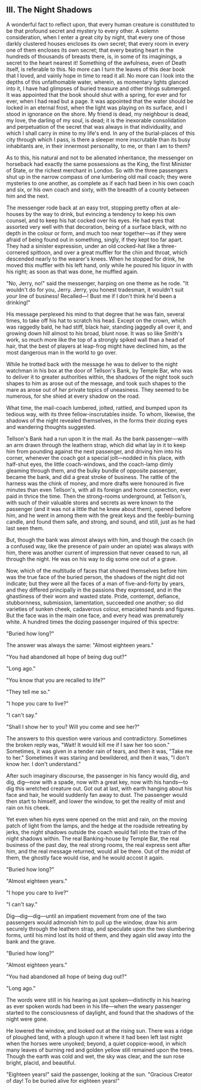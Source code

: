 ## III. The Night Shadows

A wonderful fact to reflect upon, that every human creature is constituted to be that profound secret and mystery to every other. A solemn consideration, when I enter a great city by night, that every one of those darkly clustered houses encloses its own secret; that every room in every one of them encloses its own secret; that every beating heart in the hundreds of thousands of breasts there, is, in some of its imaginings, a secret to the heart nearest it! Something of the awfulness, even of Death itself, is referable to this. No more can I turn the leaves of this dear book that I loved, and vainly hope in time to read it all. No more can I look into the depths of this unfathomable water, wherein, as momentary lights glanced into it, I have had glimpses of buried treasure and other things submerged. It was appointed that the book should shut with a spring, for ever and for ever, when I had read but a page. It was appointed that the water should be locked in an eternal frost, when the light was playing on its surface, and I stood in ignorance on the shore. My friend is dead, my neighbour is dead, my love, the darling of my soul, is dead; it is the inexorable consolidation and perpetuation of the secret that was always in that individuality, and which I shall carry in mine to my life's end. In any of the burial-places of this city through which I pass, is there a sleeper more inscrutable than its busy inhabitants are, in their innermost personality, to me, or than I am to them?

As to this, his natural and not to be alienated inheritance, the messenger on horseback had exactly the same possessions as the King, the first Minister of State, or the richest merchant in London. So with the three passengers shut up in the narrow compass of one lumbering old mail coach; they were mysteries to one another, as complete as if each had been in his own coach and six, or his own coach and sixty, with the breadth of a county between him and the next.

The messenger rode back at an easy trot, stopping pretty often at ale-houses by the way to drink, but evincing a tendency to keep his own counsel, and to keep his hat cocked over his eyes. He had eyes that assorted very well with that decoration, being of a surface black, with no depth in the colour or form, and much too near together—as if they were afraid of being found out in something, singly, if they kept too far apart. They had a sinister expression, under an old cocked-hat like a three-cornered spittoon, and over a great muffler for the chin and throat, which descended nearly to the wearer's knees. When he stopped for drink, he moved this muffler with his left hand, only while he poured his liquor in with his right; as soon as that was done, he muffled again.

"No, Jerry, no!" said the messenger, harping on one theme as he rode. "It wouldn't do for you, Jerry. Jerry, you honest tradesman, it wouldn't suit _your_ line of business! Recalled—! Bust me if I don't think he'd been a drinking!"

His message perplexed his mind to that degree that he was fain, several times, to take off his hat to scratch his head. Except on the crown, which was raggedly bald, he had stiff, black hair, standing jaggedly all over it, and growing down hill almost to his broad, blunt nose. It was so like Smith's work, so much more like the top of a strongly spiked wall than a head of hair, that the best of players at leap-frog might have declined him, as the most dangerous man in the world to go over.

While he trotted back with the message he was to deliver to the night watchman in his box at the door of Tellson's Bank, by Temple Bar, who was to deliver it to greater authorities within, the shadows of the night took such shapes to him as arose out of the message, and took such shapes to the mare as arose out of _her_ private topics of uneasiness. They seemed to be numerous, for she shied at every shadow on the road.

What time, the mail-coach lumbered, jolted, rattled, and bumped upon its tedious way, with its three fellow-inscrutables inside. To whom, likewise, the shadows of the night revealed themselves, in the forms their dozing eyes and wandering thoughts suggested.

Tellson's Bank had a run upon it in the mail. As the bank passenger—with an arm drawn through the leathern strap, which did what lay in it to keep him from pounding against the next passenger, and driving him into his corner, whenever the coach got a special jolt—nodded in his place, with half-shut eyes, the little coach-windows, and the coach-lamp dimly gleaming through them, and the bulky bundle of opposite passenger, became the bank, and did a great stroke of business. The rattle of the harness was the chink of money, and more drafts were honoured in five minutes than even Tellson's, with all its foreign and home connection, ever paid in thrice the time. Then the strong-rooms underground, at Tellson's, with such of their valuable stores and secrets as were known to the passenger (and it was not a little that he knew about them), opened before him, and he went in among them with the great keys and the feebly-burning candle, and found them safe, and strong, and sound, and still, just as he had last seen them.

But, though the bank was almost always with him, and though the coach (in a confused way, like the presence of pain under an opiate) was always with him, there was another current of impression that never ceased to run, all through the night. He was on his way to dig some one out of a grave.

Now, which of the multitude of faces that showed themselves before him was the true face of the buried person, the shadows of the night did not indicate; but they were all the faces of a man of five-and-forty by years, and they differed principally in the passions they expressed, and in the ghastliness of their worn and wasted state. Pride, contempt, defiance, stubbornness, submission, lamentation, succeeded one another; so did varieties of sunken cheek, cadaverous colour, emaciated hands and figures. But the face was in the main one face, and every head was prematurely white. A hundred times the dozing passenger inquired of this spectre:

"Buried how long?"

The answer was always the same: "Almost eighteen years."

"You had abandoned all hope of being dug out?"

"Long ago."

"You know that you are recalled to life?"

"They tell me so."

"I hope you care to live?"

"I can't say."

"Shall I show her to you? Will you come and see her?"

The answers to this question were various and contradictory. Sometimes the broken reply was, "Wait! It would kill me if I saw her too soon." Sometimes, it was given in a tender rain of tears, and then it was, "Take me to her." Sometimes it was staring and bewildered, and then it was, "I don't know her. I don't understand."

After such imaginary discourse, the passenger in his fancy would dig, and dig, dig—now with a spade, now with a great key, now with his hands—to dig this wretched creature out. Got out at last, with earth hanging about his face and hair, he would suddenly fan away to dust. The passenger would then start to himself, and lower the window, to get the reality of mist and rain on his cheek.

Yet even when his eyes were opened on the mist and rain, on the moving patch of light from the lamps, and the hedge at the roadside retreating by jerks, the night shadows outside the coach would fall into the train of the night shadows within. The real Banking-house by Temple Bar, the real business of the past day, the real strong rooms, the real express sent after him, and the real message returned, would all be there. Out of the midst of them, the ghostly face would rise, and he would accost it again.

"Buried how long?"

"Almost eighteen years."

"I hope you care to live?"

"I can't say."

Dig—dig—dig—until an impatient movement from one of the two passengers would admonish him to pull up the window, draw his arm securely through the leathern strap, and speculate upon the two slumbering forms, until his mind lost its hold of them, and they again slid away into the bank and the grave.

"Buried how long?"

"Almost eighteen years."

"You had abandoned all hope of being dug out?"

"Long ago."

The words were still in his hearing as just spoken—distinctly in his hearing as ever spoken words had been in his life—when the weary passenger started to the consciousness of daylight, and found that the shadows of the night were gone.

He lowered the window, and looked out at the rising sun. There was a ridge of ploughed land, with a plough upon it where it had been left last night when the horses were unyoked; beyond, a quiet coppice-wood, in which many leaves of burning red and golden yellow still remained upon the trees. Though the earth was cold and wet, the sky was clear, and the sun rose bright, placid, and beautiful.

"Eighteen years!" said the passenger, looking at the sun. "Gracious Creator of day! To be buried alive for eighteen years!"

